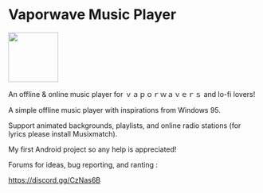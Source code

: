 # Vaporwave Music Player
[<img src="https://play.google.com/intl/en_us/badges/images/generic/en_badge_web_generic.png" height="100">](https://play.google.com/store/apps/details?id=com.tk.lolirem.vapormusic&hl=en)

An offline & online music player for ｖａｐｏｒｗａｖｅｒｓ and lo-fi lovers!

A simple offline music player with inspirations from Windows 95.  

Support animated backgrounds, playlists, and online radio stations (for lyrics please install Musixmatch).

My first Android project so any help is appreciated!

Forums for ideas, bug reporting, and ranting :

https://discord.gg/CzNas6B





